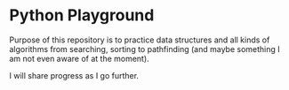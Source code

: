 # Python Playground

Purpose of this repository is to practice data structures and all kinds of algorithms from searching, sorting to pathfinding (and maybe something I am not even aware of at the moment).

I will share progress as I go further.
